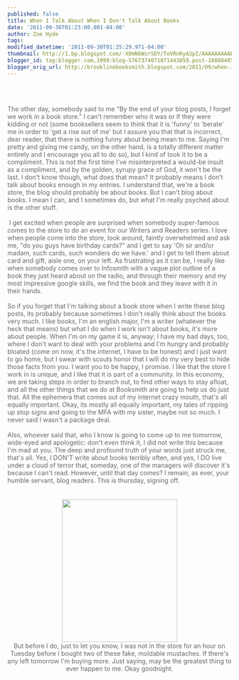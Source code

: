 ```yaml
---
published: false
title: When I Talk About When I Don't Talk About Books
date: '2011-09-30T01:23:00.001-04:00'
author: Zoe Hyde
tags: 
modified_datetime: '2011-09-30T01:25:29.971-04:00'
thumbnail: http://1.bp.blogspot.com/-X0mN6WsrSDY/ToVRnRyA3pI/AAAAAAAAAEo/jTVeipxl76A/s72-c/IMG_6412.jpg
blogger_id: tag:blogger.com,1999:blog-5767374071871443859.post-1608848517424927783
blogger_orig_url: http://brooklinebooksmith.blogspot.com/2011/09/when-i-talk-about-when-i-dont-talk.html
---
```


<span class="Apple-style-span" style="color: #666666;"><br /></span><br /><div class="separator" style="clear: both; text-align: left;"><span class="Apple-style-span" style="color: #666666;">The other day, somebody said to me "By the end of your blog posts, I forget we work in a book store." I can't remember who it was or if they were kidding or not (some booksellers seem to think that it is 'funny' to 'berate' me in order to 'get a rise out of me' but I assure you that that is incorrect, dear reader, that there is nothing funny about being mean to me. Saying I'm pretty and giving me candy, on the other hand, is a totally different matter entirely and I encourage you all to do so), but I kind of took it to be a compliment. This is not the first time I've misinterpreted a would-be insult as a compliment, and by the golden, syrupy grace of God, it won't be the last. I don't know though, what does that mean? It probably means I don't talk about books enough in my entries. I understand that, we're a book store, the blog should probably be about books. But I can't blog about books. I mean I can, and I sometimes do, but what I'm really psyched about is the other stuff.</span></div><div style="text-align: left;"><span class="Apple-style-span" style="color: #666666;"><br /></span></div><div style="text-align: left;"><span class="Apple-style-span" style="color: #666666;">&nbsp;I get excited when people are surprised when somebody super-famous comes to the store to do an event for our Writers and Readers series. I love when people come into the store, look around, faintly overwhelmed and ask me, "do you guys have birthday cards?" and I get to say 'Oh sir and/or madam, such cards, such wonders do we have.' and I get to tell them about card and gift, aisle one, on your left. As frustrating as it can be, I really like when somebody comes over to Infosmith with a vague plot outline of a book they just heard about on the radio, and through their memory and my most impressive google skills, we find the book and they leave with it in their hands.&nbsp;</span></div><div style="text-align: left;"><span class="Apple-style-span" style="color: #666666;"><br /></span></div><div style="text-align: left;"><span class="Apple-style-span" style="color: #666666;">So if you forget that I'm talking about a book store when I write these blog posts, its probably because sometimes I don't really think about the books very much. I like books, I'm an english major, I'm a writer (whatever the heck that means) but what I do when I work isn't about books, it's more about people. When I'm on my game it is, anyway; I have my bad days, too, where I don't want to deal with your problems and I'm hungry and probably bloated (come on now, it's the internet, I have to be honest) and I just want to go home, but I swear with scouts honor that I will do my very best to hide those facts from you. I want you to be happy, I promise. I like that the store I work in is unique, and I like that it is part of a community. In this economy, we are taking steps in order to branch out, to find other ways to stay afloat, and all the other things that we do at Booksmith are going to help us do just that. All the ephemera that comes out of my internet crazy mouth, that's all equally important. Okay, its mostly all equally important, my tales of ripping up stop signs and going to the MFA with my sister, maybe not so much. I never said I wasn't a package deal.</span></div><div style="text-align: left;"><span class="Apple-style-span" style="color: #666666;"><br /></span></div><div style="text-align: left;"><span class="Apple-style-span" style="color: #666666;">Also, whoever said that, who I know is going to come up to me tomorrow, wide-eyed and apologetic: don't even think it, I did not write this because I'm mad at you. The deep and profound truth of your words just struck me, that's all. Yes, I DON'T write about books terribly often, and yes, I DO live under a cloud of terror that, someday, one of the managers will discover it's because I can't read. However, until that day comes? I remain, as ever, your humble servant, blog readers. This is thursday, signing off.</span></div><div style="text-align: left;"><span class="Apple-style-span" style="color: #666666;"><br /></span><br /><div class="separator" style="clear: both; text-align: center;"><a href="http://1.bp.blogspot.com/-X0mN6WsrSDY/ToVRnRyA3pI/AAAAAAAAAEo/jTVeipxl76A/s1600/IMG_6412.jpg" imageanchor="1" style="margin-left: 1em; margin-right: 1em;"><span class="Apple-style-span" style="color: #666666;"><img border="0" height="320" src="http://1.bp.blogspot.com/-X0mN6WsrSDY/ToVRnRyA3pI/AAAAAAAAAEo/jTVeipxl76A/s320/IMG_6412.jpg" width="259" /></span></a></div><div style="text-align: center;"><span class="Apple-style-span" style="color: #666666;">But before I do, just to let you know, I was not in the store for an hour on Tuesday before&nbsp;I bought two of these fake, moldable mustaches. If there's any left tomorrow I'm buying more. Just saying, may be the greatest thing to ever happen to me. Okay goodnight.</span></div></div><div style="text-align: left;"></div>